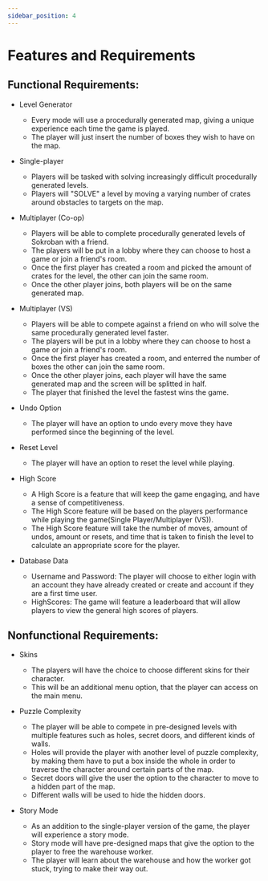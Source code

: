 ```yaml
---
sidebar_position: 4
---
```


# Features and Requirements

## Functional Requirements: 

 - Level Generator
    - Every mode will use a procedurally generated map, giving a unique experience each time the game is played.
    - The player will just insert the number of boxes they wish to have on the map.

- Single-player
    - Players will be tasked with solving increasingly difficult procedurally generated levels.
    - Players will "SOLVE" a level by moving a varying number of crates around obstacles to targets on the map. 

- Multiplayer (Co-op) 
    - Players will be able to complete procedurally generated levels of Sokroban with a friend.
    - The players will be put in a lobby where they can choose to host a game or join a friend's room.
    - Once the first player has created a room and picked the amount of crates for the level, the other can join the same room.
    - Once the other player joins, both players will be on the same generated map.

- Multiplayer (VS) 
    - Players will be able to compete against a friend on who will solve the same procedurally generated level faster.
    - The players will be put in a lobby where they can choose to host a game or join a friend's room.
    - Once the first player has created a room, and enterred the number of boxes the other can join the same room.
    - Once the other player joins, each player will have the same generated map and the screen will be splitted in half. 
    - The player that finished the level the fastest wins the game.

- Undo Option
    - The player will have an option to undo every move they have performed since the beginning of the level.

- Reset Level
    - The player will have an option to reset the level while playing.

- High Score 
    - A High Score is a feature that will keep the game engaging, and have a sense of competitiveness.
    - The High Score feature will be based on the players performance while playing the game(Single Player/Multiplayer (VS)).
    - The High Score feature will take the number of moves, amount of undos, amount or resets, and time that is taken to finish the level to calculate an appropriate score for the player.

- Database Data
    - Username and Password: The player will choose to either login with an account they have already created or create and account if they are a first time user.
    - HighScores: The game will feature a leaderboard that will allow players to view the general high scores of players. 


## Nonfunctional Requirements:

 - Skins
    - The players will have the choice to choose different skins for their character.
    - This will be an additional menu option, that the player can access on the main menu.

 - Puzzle Complexity 
    - The player will be able to compete in pre-designed levels with multiple features such as holes, secret doors, and different kinds of walls.
    - Holes will provide the player with another level of puzzle complexity, by making them have to put a box inside the whole in order to traverse the character around certain parts of the map.
    - Secret doors will give the user the option to the character to move to a hidden part of the map.
    - Different walls will be used to hide the hidden doors.

- Story Mode
    - As an addition to the single-player version of the game, the player will experience a story mode.
    - Story mode will have pre-designed maps that give the option to the player to free the warehouse worker.
    - The player will learn about the warehouse and how the worker got stuck, trying to make their way out.